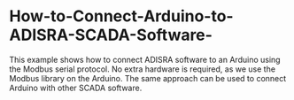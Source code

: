# How-to-Connect-Arduino-to-ADISRA-SCADA-Software-
This example shows how to connect ADISRA software to an Arduino using the Modbus serial protocol. No extra hardware is required, as we use the Modbus library on the Arduino. The same approach can be used to connect Arduino with other SCADA software.
